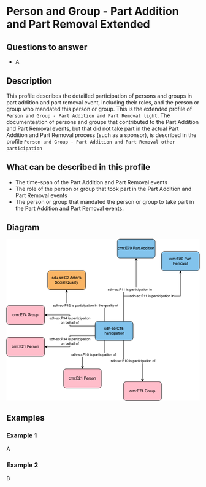 # Person and Group - Part Addition and Part Removal Extended

## Questions to answer

- A

## Description

This profile describes the detailled participation of persons and groups in part addition and part removal event, including their roles, and the person or group who mandated this person or group.
This is the extended profile of `Person and Group - Part Addition and Part Removal light`.
The documenteation of persons and groups that contributed to the Part Addition and Part Removal events, but that did not take part in the actual Part Addition and Part Removal process (such as a sponsor), is described in the profile `Person and Group - Part Addition and Part Removal other participation`

## What can be described in this profile

- The time-span of the Part Addition and Part Removal events
- The role of the person or group that took part in the Part Addition and Part Removal events
- The person or group that mandated the person or group to take part in the Part Addition and Part Removal events.

## Diagram

![Alt text](<Diagrams/GV_Profile_Person-Addition and Removal extended.drawio.png>)

## Examples

### Example 1

A

### Example 2

B
